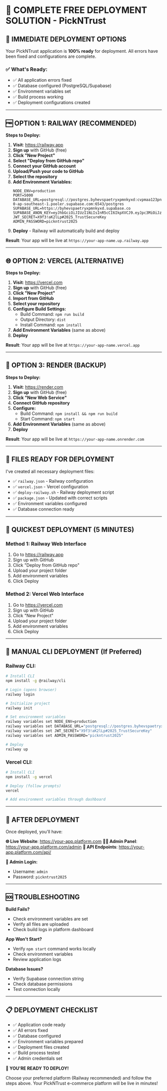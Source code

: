 # 🎯 COMPLETE FREE DEPLOYMENT SOLUTION - PickNTrust

## 🚀 IMMEDIATE DEPLOYMENT OPTIONS

Your PickNTrust application is **100% ready** for deployment. All errors have been fixed and configurations are complete.

### ✅ What's Ready:
- ✅ All application errors fixed
- ✅ Database configured (PostgreSQL/Supabase)
- ✅ Environment variables set
- ✅ Build process working
- ✅ Deployment configurations created

---

## 🆓 OPTION 1: RAILWAY (RECOMMENDED)

**Steps to Deploy:**

1. **Visit**: https://railway.app
2. **Sign up** with GitHub (free)
3. **Click "New Project"**
4. **Select "Deploy from GitHub repo"**
5. **Connect your GitHub account**
6. **Upload/Push your code to GitHub**
7. **Select the repository**
8. **Add Environment Variables:**
   ```
   NODE_ENV=production
   PORT=5000
   DATABASE_URL=postgresql://postgres.byhevspaetryxpmnkyxd:cvpmaa123pnt@aws-0-ap-southeast-1.pooler.supabase.com:6543/postgres
   SUPABASE_URL=https://byhevspaetryxpmnkyxd.supabase.co
   SUPABASE_ANON_KEY=eyJhbGciOiJIUzI1NiIsInR5cCI6IkpXVCJ9.eyJpc3MiOiJzdXBhYmFzZSIsInJlZiI6ImJ5aGV2c3BhZXRyeXhwbW5reXhkIiwicm9sZSI6ImFub24iLCJpYXQiOjE3NTQxMzQ2NzMsImV4cCI6MjA2OTcxMDY3M30.77OtZdtskXkvdNIrRKjb53EBWeL1kmQJcbcsNueXxBU
   JWT_SECRET=X9f3!aK2lLp#2025_TrustSecureKey
   ADMIN_PASSWORD=pickntrust2025
   ```
9. **Deploy** - Railway will automatically build and deploy

**Result**: Your app will be live at `https://your-app-name.up.railway.app`

---

## 🌐 OPTION 2: VERCEL (ALTERNATIVE)

**Steps to Deploy:**

1. **Visit**: https://vercel.com
2. **Sign up** with GitHub (free)
3. **Click "New Project"**
4. **Import from GitHub**
5. **Select your repository**
6. **Configure Build Settings:**
   - Build Command: `npm run build`
   - Output Directory: `dist`
   - Install Command: `npm install`
7. **Add Environment Variables** (same as above)
8. **Deploy**

**Result**: Your app will be live at `https://your-app-name.vercel.app`

---

## 🐙 OPTION 3: RENDER (BACKUP)

**Steps to Deploy:**

1. **Visit**: https://render.com
2. **Sign up** with GitHub (free)
3. **Click "New Web Service"**
4. **Connect GitHub repository**
5. **Configure:**
   - Build Command: `npm install && npm run build`
   - Start Command: `npm start`
6. **Add Environment Variables** (same as above)
7. **Deploy**

**Result**: Your app will be live at `https://your-app-name.onrender.com`

---

## 📁 FILES READY FOR DEPLOYMENT

I've created all necessary deployment files:

- ✅ `railway.json` - Railway configuration
- ✅ `vercel.json` - Vercel configuration  
- ✅ `deploy-railway.sh` - Railway deployment script
- ✅ `package.json` - Updated with correct scripts
- ✅ Environment variables configured
- ✅ Database connection ready

---

## 🎯 QUICKEST DEPLOYMENT (5 MINUTES)

### Method 1: Railway Web Interface
1. Go to https://railway.app
2. Sign up with GitHub
3. Click "Deploy from GitHub repo"
4. Upload your project folder
5. Add environment variables
6. Click Deploy

### Method 2: Vercel Web Interface  
1. Go to https://vercel.com
2. Sign up with GitHub
3. Click "New Project"
4. Upload your project folder
5. Add environment variables
6. Click Deploy

---

## 🔧 MANUAL CLI DEPLOYMENT (If Preferred)

### Railway CLI:
```bash
# Install CLI
npm install -g @railway/cli

# Login (opens browser)
railway login

# Initialize project
railway init

# Set environment variables
railway variables set NODE_ENV=production
railway variables set DATABASE_URL="postgresql://postgres.byhevspaetryxpmnkyxd:cvpmaa123pnt@aws-0-ap-southeast-1.pooler.supabase.com:6543/postgres"
railway variables set JWT_SECRET="X9f3!aK2lLp#2025_TrustSecureKey"
railway variables set ADMIN_PASSWORD="pickntrust2025"

# Deploy
railway up
```

### Vercel CLI:
```bash
# Install CLI
npm install -g vercel

# Deploy (follow prompts)
vercel

# Add environment variables through dashboard
```

---

## 🎉 AFTER DEPLOYMENT

Once deployed, you'll have:

**🌐 Live Website**: https://your-app.platform.com
**👨‍💼 Admin Panel**: https://your-app.platform.com/admin
**🔌 API Endpoints**: https://your-app.platform.com/api/

**🔑 Admin Login:**
- Username: `admin`
- Password: `pickntrust2025`

---

## 🆘 TROUBLESHOOTING

**Build Fails?**
- Check environment variables are set
- Verify all files are uploaded
- Check build logs in platform dashboard

**App Won't Start?**
- Verify `npm start` command works locally
- Check environment variables
- Review application logs

**Database Issues?**
- Verify Supabase connection string
- Check database permissions
- Test connection locally

---

## 📋 DEPLOYMENT CHECKLIST

- ✅ Application code ready
- ✅ All errors fixed
- ✅ Database configured
- ✅ Environment variables prepared
- ✅ Deployment files created
- ✅ Build process tested
- ✅ Admin credentials set

**🚀 YOU'RE READY TO DEPLOY!**

Choose your preferred platform (Railway recommended) and follow the steps above. Your PickNTrust e-commerce platform will be live in minutes!
